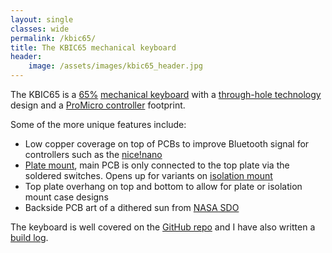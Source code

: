 ```yaml
---
layout: single
classes: wide
permalink: /kbic65/
title: The KBIC65 mechanical keyboard
header:
    image: /assets/images/kbic65_header.jpg
---
```


The KBIC65 is a [65%]() [mechanical keyboard]() with a [through-hole technology]() design and a [ProMicro controller]() footprint.

Some of the more unique features include:
- Low copper coverage on top of PCBs to improve Bluetooth signal for controllers such as the [nice!nano]()
- [Plate mount](), main PCB is only connected to the top plate via the soldered switches. Opens up for variants on [isolation mount]()
- Top plate overhang on top and bottom to allow for plate or isolation mount case designs
- Backside PCB art of a dithered sun from [NASA SDO]()

The keyboard is well covered on the [GitHub repo]() and I have also written a [build log]().